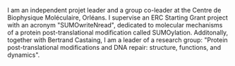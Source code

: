 

I am an independent projet leader and a group co-leader at the Centre de Biophysique Moléculaire, Orléans. I supervise an ERC Starting Grant project with an acronym "SUMOwriteNread", dedicated to molecular mechanisms of a protein post-translational modification called SUMOylation. Additonally, together with Bertrand Castaing, I am a leader of a research group: "Protein post-translational modifications and DNA repair: structure, functions, and dynamics". 


